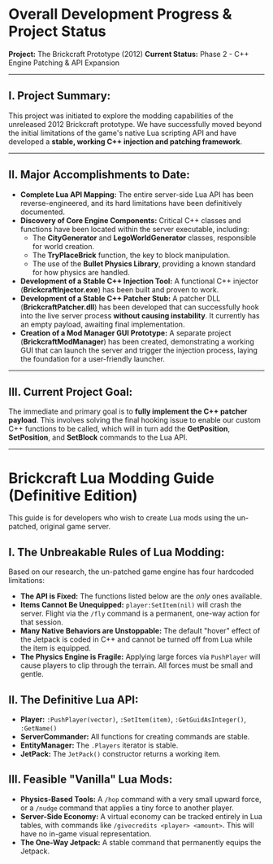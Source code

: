 # Overall Development Progress & Project Status

**Project:** The Brickcraft Prototype (2012)
**Current Status:** Phase 2 - C++ Engine Patching & API Expansion

---

## I. Project Summary:

This project was initiated to explore the modding capabilities of the unreleased 2012 Brickcraft prototype. We have successfully moved beyond the initial limitations of the game's native Lua scripting API and have developed a **stable, working C++ injection and patching framework**.

---

## II. Major Accomplishments to Date:

* **Complete Lua API Mapping:** The entire server-side Lua API has been reverse-engineered, and its hard limitations have been definitively documented.
* **Discovery of Core Engine Components:** Critical C++ classes and functions have been located within the server executable, including:
    * The **CityGenerator** and **LegoWorldGenerator** classes, responsible for world creation.
    * The **TryPlaceBrick** function, the key to block manipulation.
    * The use of the **Bullet Physics Library**, providing a known standard for how physics are handled.
* **Development of a Stable C++ Injection Tool:** A functional C++ injector (**BrickcraftInjector.exe**) has been built and proven to work.
* **Development of a Stable C++ Patcher Stub:** A patcher DLL (**BrickcraftPatcher.dll**) has been developed that can successfully hook into the live server process **without causing instability**. It currently has an empty payload, awaiting final implementation.
* **Creation of a Mod Manager GUI Prototype:** A separate project (**BrickcraftModManager**) has been created, demonstrating a working GUI that can launch the server and trigger the injection process, laying the foundation for a user-friendly launcher.

---

## III. Current Project Goal:

The immediate and primary goal is to **fully implement the C++ patcher payload**. This involves solving the final hooking issue to enable our custom C++ functions to be called, which will in turn add the **GetPosition**, **SetPosition**, and **SetBlock** commands to the Lua API.

---

# Brickcraft Lua Modding Guide (Definitive Edition)

This guide is for developers who wish to create Lua mods using the un-patched, original game server.

## I. The Unbreakable Rules of Lua Modding:

Based on our research, the un-patched game engine has four hardcoded limitations:

* **The API is Fixed:** The functions listed below are the *only* ones available.
* **Items Cannot Be Unequipped:** `player:SetItem(nil)` will crash the server. Flight via the `/fly` command is a permanent, one-way action for that session.
* **Many Native Behaviors are Unstoppable:** The default "hover" effect of the Jetpack is coded in C++ and cannot be turned off from Lua while the item is equipped.
* **The Physics Engine is Fragile:** Applying large forces via `PushPlayer` will cause players to clip through the terrain. All forces must be small and gentle.

## II. The Definitive Lua API:

* **Player:** `:PushPlayer(vector)`, `:SetItem(item)`, `:GetGuidAsInteger()`, `:GetName()`
* **ServerCommander:** All functions for creating commands are stable.
* **EntityManager:** The `.Players` iterator is stable.
* **JetPack:** The `JetPack()` constructor returns a working item.

## III. Feasible "Vanilla" Lua Mods:

* **Physics-Based Tools:** A `/hop` command with a very small upward force, or a `/nudge` command that applies a tiny force to another player.
* **Server-Side Economy:** A virtual economy can be tracked entirely in Lua tables, with commands like `/givecredits <player> <amount>`. This will have no in-game visual representation.
* **The One-Way Jetpack:** A stable command that permanently equips the Jetpack.
